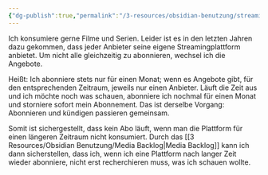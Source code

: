 ```yaml
---
{"dg-publish":true,"permalink":"/3-resources/obsidian-benutzung/streaminganbieter-hopping/","created":"2024-06-23T19:46:00.903+02:00","updated":"2024-04-21T13:12:57.668+02:00"}
---
```



Ich konsumiere gerne Filme und Serien. Leider ist es in den letzten Jahren dazu gekommen, dass jeder Anbieter seine eigene Streamingplattform anbietet. Um nicht alle gleichzeitig zu abonnieren, wechsel ich die Angebote.

Heißt: Ich abonniere stets nur für einen Monat; wenn es Angebote gibt, für den entsprechenden Zeitraum, jeweils nur einen Anbieter. Läuft die Zeit aus und ich möchte noch was schauen, abonniere ich nochmal für einen Monat und storniere sofort mein Abonnement. Das ist derselbe Vorgang: Abonnieren und kündigen passieren gemeinsam.

Somit ist sichergestellt, dass kein Abo läuft, wenn man die Plattform für einen längeren Zeitraum nicht konsumiert. Durch das [[3 Resources/Obsidian Benutzung/Media Backlog\|Media Backlog]] kann ich dann sicherstellen, dass ich, wenn ich eine Plattform nach langer Zeit wieder abonniere, nicht erst recherchieren muss, was ich schauen wollte.
